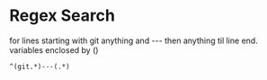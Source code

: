 # Regex Search

for lines starting with git anything and --- then anything til line end. variables enclosed by ()
    
    ^(git.*)---(.*)

